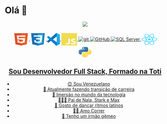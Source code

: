 # Olá 👋

<div align="center">
  <a href="https://github.com/gilbonett">
  <img height="180em" src="[![Anurag's GitHub stats](https://github-readme-stats.vercel.app/api?username=gilbonett)](https://github.com/gilbonett/github-readme-stats)"/> 
</div>
 
  <div style="display: inline_block" align="center"><br>
  <img align="center" alt="HTML" height="40" width="50" src="https://raw.githubusercontent.com/devicons/devicon/master/icons/html5/html5-original.svg">
  <img align="center" alt="CSS" height="40" width="50" src="https://raw.githubusercontent.com/devicons/devicon/master/icons/css3/css3-original.svg">
  <img align="center" alt="VScode" height="40px" src="https://raw.githubusercontent.com/github/explore/80688e429a7d4ef2fca1e82350fe8e3517d3494d/topics/visual-studio-code/visual-studio-code.png" />
  <img align="center" alt="Js" height="40" width="50" src="https://raw.githubusercontent.com/devicons/devicon/master/icons/javascript/javascript-plain.svg">
  <img align="center" alt="git" height="40" src="https://www.vectorlogo.zone/logos/git-scm/git-scm-icon.svg" /> 
  <img align="center" alt="GitHub" height="40px" src="https://cdn-icons-png.flaticon.com/512/733/733553.png"/>
  <img align="center" alt="SQL Server" height="40px" src="https://cdn-icons-png.flaticon.com/512/5968/5968364.png" />
  <img align="center" alt="React" height="40" width="50" src="https://raw.githubusercontent.com/devicons/devicon/master/icons/react/react-original.svg">
  <img align="center" alt="Python" height="40" width="50" src="https://raw.githubusercontent.com/devicons/devicon/master/icons/python/python-original.svg">

 ## Sou Desenvolvedor Full Stack, Formado na Toti

- 😊 Sou Venezuelano
- 🏢 Atualmente fazendo transição de carreira
- 🤖 Imersão no mundo da tecnologia 
- 🐶🐱💖 Pai de Nala, Stark e Max
- 🕺 Gosto de dançar ritmos latinos
- 🏃‍♂️ Amo Correr
- 🤩 Tenho um irmão gêmeo 



